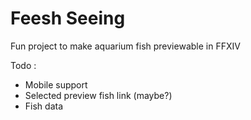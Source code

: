 # Feesh Seeing
Fun project to make aquarium fish previewable in FFXIV

Todo :
* Mobile support
* Selected preview fish link (maybe?)
* Fish data
